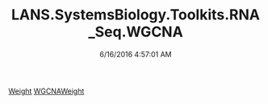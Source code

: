 ﻿---
title: LANS.SystemsBiology.Toolkits.RNA_Seq.WGCNA
date: 6/16/2016 4:57:01 AM
---

[Weight](T-LANS.SystemsBiology.Toolkits.RNA_Seq.WGCNA.Weight.html)
[WGCNAWeight](T-LANS.SystemsBiology.Toolkits.RNA_Seq.WGCNA.WGCNAWeight.html)

